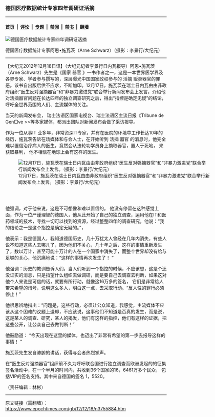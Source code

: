 ### 德国医疗数据统计专家四年调研证活摘

---

#### [首页](../../../..?n3755884) &nbsp;|&nbsp; [评论](../../../../../epoch-comment?n3755884) &nbsp;|&nbsp; [专题](../../../../../epoch-special?n3755884) &nbsp;|&nbsp; [禁闻](../../../../../epoch-news?n3755884) &nbsp;|&nbsp; [禁书](../../../../../books?n3755884) &nbsp;|&nbsp; [翻墙](https://github.com/gfw-breaker/nogfw/blob/master/README.md?n3755884)


<div><img alt="德国医疗数据统计专家四年调研证活摘" class="attachment-djy_600_400 size-djy_600_400 wp-post-image" src="https://i.epochtimes.com/assets/uploads/2012/12/1212180838472305-600x400.jpg"/>
<div class="caption">
 <p>
  德国医疗数据统计专家阿恩•施瓦茨（Arne Schwarz）（摄影：李景行/大纪元）
 </p>
</div></div><hr/><div class="post_content" id="artbody" itemprop="articleBody">
 <!-- article content begin -->
 <p>
  【大纪元2012年12月18日讯】（大纪元记者李景行日内瓦报导）阿恩•施瓦茨（Arne Schwarz）先生是《国家
  <ok href="https://www.epochtimes.com/gb/tag/%E5%99%A8%E5%AE%98.html">
   器官
  </ok>
  》一书作者之一，这是一本世界医学界及各界专家、学者参与撰写的，深层曝光中国国家政权参与的
  <ok href="https://www.epochtimes.com/gb/tag/%E6%B4%BB%E6%91%98.html">
   活摘
  </ok>
  贩卖器官的罪恶。该书自出版后供不应求，不断加印。12月17日，施瓦茨在瑞士日内瓦由由非政府组织“医生反对强摘器官”和“非暴力激进党”联合举行新闻发布会上发言，介绍他对活摘器官问题在长达四年的独立调查研究之后，得出“指控是确定无疑”的结论，呼吁全世界范围的人们、主流媒体的关注。
 </p>
 <p>
  当天的新闻发布会， 瑞士法语区国家电视台、瑞士法语区主流日报《Tribune de Gen□ve  &gt;&gt;等多家媒体，都派出团队对新闻发布会做了采访报导。
 </p>
 <p>
  作为一位从事IT 业多年，非常资深IT专家，并有在医院的环境中工作长达10年的经历，施瓦茨告诉在场媒体和与会人士，在开始听到
  <ok href="https://www.epochtimes.com/gb/tag/%E6%B4%BB%E6%91%98.html">
   活摘
  </ok>
  <ok href="https://www.epochtimes.com/gb/tag/%E5%99%A8%E5%AE%98.html">
   器官
  </ok>
  的消息时，他完全难以置信治疗病人的医生，竟然会从法轮功学员身上摘取器官，置人于死地， 来获取暴利， 他不相信在地球上会有这样的医生。
 </p>
 <figure aria-describedby="caption-attachment-6665781" class="wp-caption aligncenter" id="attachment_6665781" style="width: 600px">
  <ok href=" https://i.epochtimes.com/assets/uploads/2012/12/1212180837512305-600x400.jpg" rel="noreferrer noopener" target="_blank">
   <img alt="12月17日，施瓦茨在瑞士日内瓦由由非政府组织“医生反对强摘器官”和“非暴力激进党”联合举行新闻发布会上发言。（摄影：李景行/大纪元）" class="size-large wp-image-6665781" src="https://i.epochtimes.com/assets/uploads/2012/12/1212180837512305-600x400.jpg" title="12月17日，施瓦茨在瑞士日内瓦由由非政府组织“医生反对强摘器官”和“非暴力激进党”联合举行新闻发布会上发言。（摄影：李景行/大纪元）"/>
  </ok>
  <br/><figcaption class="wp-caption-text" id="caption-attachment-6665781">
   12月17日，施瓦茨在瑞士日内瓦由由非政府组织“医生反对强摘器官”和“非暴力激进党”联合举行新闻发布会上发言。（摄影：李景行/大纪元）
  </figcaption><br/>
 </figure><br/>
 <p>
  他强调，对于他来说，这是不可想像和难以置信的。 他没有停留在这种感觉上面，作为一位严谨理智的德国人，他从此开始了自己的独立调查，运用他在IT和医药领域的技术，寻找一切可以找到的资源，经过整整四年的调查研究，他说：“我的结论之一是这个指控是确定无疑的。”，
 </p>
 <p>
  他表示：我是德国人，我知道德国历史，几十万犹太人曾经在几年内消失，有些人说不知道这些人去哪儿了，因为他们不关心，几十年之后，这样的事情重新发生了，数以万计，甚至可能十万计的人在一个国家中消失了，而整个世界却没有给与足够的关心，他沉痛地说：“这样的事情再次发生了！ ”
 </p>
 <p>
  他强调：历史的教训告诉人们，当人们听到一个指控的时候，不应该想，这是个还没证实的消息，只是指望什么组织去做调研，而是要自己去调查去判断，如果这对他个人来说是可信的话，就要有所行动，就像这16万多的签名， 它们是非常给人带来希望的讯号，说明这么多人，明白这一点，去采取行动。“反人性的罪行必须停止！”
 </p>
 <p>
  他很思辨地指出：“问题是，这些行动，必须让公众知道，我感觉，主流媒体不应该从这个困难的议题上退却，不应该说，这事他们不知道是否真的发生，而是说， 这是某人的调查、研究，某人的揭发，他们有这样的指控，他们有这样的证据，把这些公开，让公众自己去做判断！”
 </p>
 <p>
  他鼓励道： “今天出现在这里的媒体，也迈出了非常有希望的第一步去报导这样的事情！ ”
 </p>
 <p>
  施瓦茨先生发自肺腑的讲话，获得与会者热烈掌声。
 </p>
 <p>
  在“医生反对强摘器官”组织前不久为呼吁联合国进行独立调查而欧洲发起的的征集签名活动中，在一个半月的时间内，共收到36个国家的16，6461万多个民众， 包括VIP的签名支持。其中来自德国的签名 1，5520。
 </p>
 <p>
  （责任编辑：林彬）
 </p>
 <!-- article content end -->
 <div id="below_article_ad">
 </div>
</div>


---

原文链接（需翻墙）：https://www.epochtimes.com/gb/12/12/18/n3755884.htm